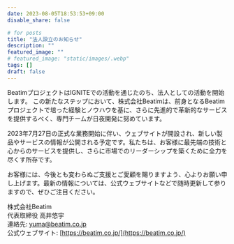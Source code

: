 ```yaml
---
date: 2023-08-05T18:53:53+09:00
disable_share: false

# for posts
title: "法人設立のお知らせ"
description: ""
featured_image: ""
# featured_image: "static/images/.webp"
tags: []
draft: false
---
```


BeatimプロジェクトはIGNITEでの活動を通じたのち、法人としての活動を開始します。
この新たなステップにおいて、株式会社Beatimは、前身となるBeatimプロジェクトで培った経験とノウハウを基に、さらに先進的で革新的なサービスを提供するべく、専門チームが日夜開発に努めています。

2023年7月27日の正式な業務開始に伴い、ウェブサイトが開設され、新しい製品やサービスの情報が公開される予定です。私たちは、お客様に最先端の技術と心からのサービスを提供し、さらに市場でのリーダーシップを築くために全力を尽くす所存です。

お客様には、今後とも変わらぬご支援とご愛顧を賜りますよう、心よりお願い申し上げます。最新の情報については、公式ウェブサイトなどで随時更新して参りますので、ぜひご注目ください。

株式会社Beatim  
代表取締役 高井悠宇  
連絡先: [yuma@beatim.co.jp](mailto:yuma@beatim.co.jp)  
公式ウェブサイト: [https://beatim.co.jp/](https://beatim.co.jp/)  